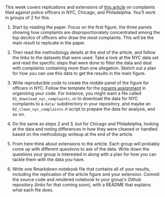 This week covers replications and extensions of [this article](https://github.com/msr-ds3/coursework/blob/master/week4/ft_police_complaints.pdf) on complaints filed against police officers in NYC, Chicago, and Philadelphia. You'll work in groups of 2 for this.

1. Start by reading the paper. Focus on the first figure, the three panels showing how complaints are disproportionately concentrated among the top decilce of officers who draw the most complaints. This will be the main result to replicate in the paper.

2. Then read the methodology details at the end of the article, and follow the links to the datasets that were used. Take a look at the NYC data set and read the specific steps that were done to filter the data and deal with complaints containing more than one allegation. Sketch out a plan for how you can use this data to get the results in the main figure.

3. Write reproducible code to create the middle panel of the figure for officers in NYC. Follow the template for the [ngrams assignment](../week3/ngrams) in organizing your code. For instance, you might want a file called `01_download_nyc_complaints.sh` to download the data for NYC complaints to a `data/` subdirectory in your repository, and maybe an `02_clean_nyc_complaints.R` script to prepare the data for analysis, and so on.

4. Do the same as steps 2 and 3, but for Chicago and Philadelphia, looking at the data and noting differences in how they were cleaned or handled based on the methodology writeup at the end of the article.

5. From here think about extensions to the article. Each group will probably come up with different questions to ask of the data. Write down the questions your group is interested in along with a plan for how you can tackle them with the data you have. 

6. Write one Rmarkdown notebook file that contains all of your results, including the replication of the article figure and your extension. Commit the source code and rendered notebook to your group's Github repository (links for that coming soon), with a README that explains what each file does.

<!--

2. Then use the [author provided data](original_autos_data_from_authors) to replicate the results of section 3.1 for models to predict car sales in the U.S.  See the `merged.csv` file.

3. Now track down the original source data online for car sales and auto-related searches, following links in the paper. Try using these data to replicate the results of section 3.1, and compare to step 2 above.

4. From here think about extensions. These might involve the autos models (Section 3.1) or models for other domains. Ideas for a few things you might try:  extending the models to current day examining how they perform over time, predicting the future instead of the present, improving the models with other features or data, or introducing new domains.

5. Write up all of your results in an Rmarkdown notebook file. Commit the source code and the rendered notebook to your group's Github repository:

  * [Group 1](https://github.com/msr-ds3/predicting-the-present-2020-group-1)
  * [Group 2](https://github.com/msr-ds3/predicting-the-present-2020-group-2)
  * [Group 3](https://github.com/msr-ds3/predicting-the-present-2020-group-3)
  * [Group 4](https://github.com/msr-ds3/predicting-the-present-2020-group-4)
  
  --->
